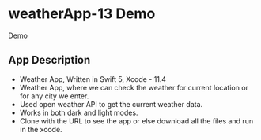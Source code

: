 # weatherApp-13 Demo

[Demo](https://drive.google.com/file/d/1mZ2CRZQayQSoB5xB4S1I3YMgVSAVst7h/view?usp=sharing)

## App Description ##
  * Weather App, Written in Swift 5, Xcode - 11.4 
  * Weather App, where we can check the weather for current location or for any city we enter.
  * Used open weather API to get the current weather data.
  * Works in both dark and light modes.
  * Clone with the URL to see the app or else download all the files and run in the xcode.
  
  


  
